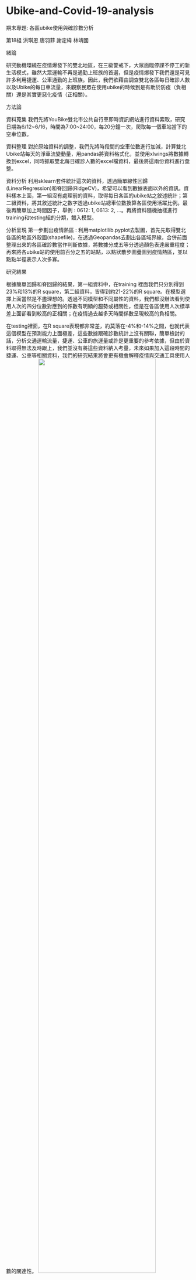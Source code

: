 # Ubike-and-Covid-19-analysis

期末專題: 各區ubike使用與確診數分析

第18組 
洪琪恩 唐羽菲 謝定緯 林靖國


緒論

研究動機環繞在疫情爆發下的雙北地區，在三級警戒下，大眾面臨停課不停工的新生活模式，雖然大眾運輸不再是通勤上班族的首選，但是疫情爆發下我們還是可見許多利用捷運、公車通勤的上班族。因此，我們欲藉由調查雙北各區每日確診人數以及Ubike的每日車流量，來觀察民眾在使用ubike的時候到是有助於防疫（負相關）還是其實更惡化疫情（正相關）。

方法論

資料蒐集
我們先將YouBike雙北市公共自行車即時資訊網站進行資料索取，研究日期為6/12~6/16，時間為7:00~24:00，每20分鐘一次，爬取每一個車站當下的空車位數。

資料整理
對於原始資料的調整，我們先將時段間的空車位數進行加減，計算雙北Ubike站每天的淨車流變動量，用pandas將資料格式化，並使用xlwings將數據轉換到excel，同時抓取雙北每日確診人數的excel檔資料，最後將這兩份資料進行彙整。

資料分析
利用sklearn套件統計這次的資料，透過簡單線性回歸(LinearRegression)和脊回歸(RidgeCV)，希望可以看到數據表面以外的資訊。資料樣本上面，第一組沒有處理前的資料，取得每日各區的ubike站之敘述統計；第二組資料，將其敘述統計之數字透過ubike站總車位數換算各區使用活躍比例。最後再簡單加上時間因子，舉例 : 0612: 1, 0613: 2, ...。再將資料隨機抽樣進行training和testing組的分類，餵入模型。

分析呈現
第一步劃出疫情熱區 : 利用matplotllib.pyplot去製圖，首先先取得雙北各區的地區外殼圖(shapefile)，在透過Geopandas去劃出各區域界線，合併前面整理出來的各區確診數當作判斷依據，將數據分成五等分透過顏色表達嚴重程度；再來將各ubike站的使用前百分之五的站點，以點狀散步圖疊圖到疫情熱區，並以點點半徑表示人次多寡。

研究結果

根據簡單回歸和脊回歸的結果，第一組資料中，在training 裡面我們只分別得到23%和13%的R square，第二組資料，皆得到約21-22%的R square。在模型選擇上面當然是不盡理想的。透過不同模型和不同屬性的資料，我們都沒辦法看到使用人次的四分位數對應到的係數有明顯的趨勢或相關性，但是在各區使用人次標準差上面卻看到較高的正相關；在疫情過去越多天時間係數呈現較高的負相關。

在testing裡面，在R square表現都非常差，約莫落在-4%和-14%之間，也就代表這個模型在預測能力上面極差，這些數據跟確診數統計上沒有關聯，簡單檢討的話，分析交通運輸流量，捷運、公車的旅運量或許是更重要的參考依據，但由於資料取得無法及時跟上，我們並沒有將這些資料納入考量，未來如果加入這段時間的捷運、公車等相關資料，我們的研究結果將會更有機會解釋疫情與交通工具使用人數的關連性。
<img src="https://github.com/AmazingGraceChiChi/Ubike-and-Covid-19-analysis/blob/main/image1.png" width=80% height=80%>
<img src="https://github.com/AmazingGraceChiChi/Ubike-and-Covid-19-analysis/blob/main/image5.png" width=80% height=80%>

資料視覺化
附圖1~6


研究討論/結論

統計結果其實並非特別意料之外，畢竟模型之中就是需要捕捉有顯著的資料，我們猜測各區的交通狀況只是其中的一環，並竟透過ubike通勤的民眾是人口中極少數，且資料指選取疫情三級下的五天，加上確診的民眾也不是隨機散佈在各年齡層。在簡單的統計分析之後，除了ubike各區使用次數的標準差有較其他變數有較高的正相關，我們看不到ubike對於各區疫情確診數呈現特別趨勢或相關性。解釋上，我們猜測因為各區的標準差會受到各區極端值的影響，因此在各區若是有交通熱點成為統計上的極端值，其在疫情確診數上面才有比較明顯的趨勢。

資料來源
雙北市政府資料開放平台
台北市：
https://tcgbusfs.blob.core.windows.net/blobyoubike/YouBikeTP.json
新北市：https://data.ntpc.gov.tw/api/datasets/71CD1490-A2DF-4198-BEF1-318479775E8A/json?page=0&size=800

台灣各區地域資料
https://data.gov.tw/dataset/7441
雙北地區病例數
https://covid-19.nchc.org.tw/city_confirmed.php


附圖1
<img src="https://github.com/AmazingGraceChiChi/Ubike-and-Covid-19-analysis/blob/main/image4.png" width=50% height=50%>
附圖2~6
<img src="https://github.com/AmazingGraceChiChi/Ubike-and-Covid-19-analysis/blob/main/image6.png" width=50% height=50%> <img src="https://github.com/AmazingGraceChiChi/Ubike-and-Covid-19-analysis/blob/main/image7.png" width=50% height=50%>
<img src="https://github.com/AmazingGraceChiChi/Ubike-and-Covid-19-analysis/blob/main/image8.png" width=50% height=50%> <img src="https://github.com/AmazingGraceChiChi/Ubike-and-Covid-19-analysis/blob/main/image9.png" width=50% height=50%>

